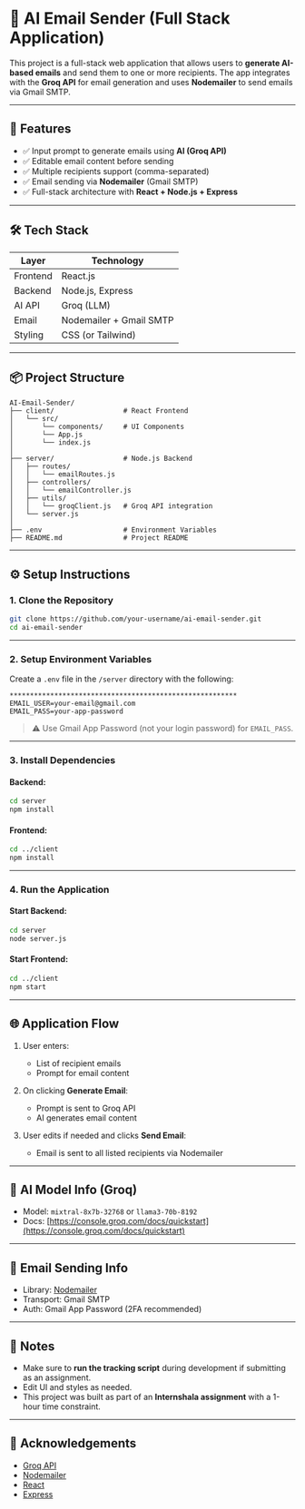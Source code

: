 # 📧 AI Email Sender (Full Stack Application)

This project is a full-stack web application that allows users to **generate AI-based emails** and send them to one or more recipients. The app integrates with the **Groq API** for email generation and uses **Nodemailer** to send emails via Gmail SMTP.

---

## 🚀 Features

- ✅ Input prompt to generate emails using **AI (Groq API)**
- ✅ Editable email content before sending
- ✅ Multiple recipients support (comma-separated)
- ✅ Email sending via **Nodemailer** (Gmail SMTP)
- ✅ Full-stack architecture with **React + Node.js + Express**

---

## 🛠️ Tech Stack

| Layer     | Technology             |
|-----------|------------------------|
| Frontend  | React.js               |
| Backend   | Node.js, Express       |
| AI API    | Groq (LLM)             |
| Email     | Nodemailer + Gmail SMTP|
| Styling   | CSS (or Tailwind)      |

---

## 📦 Project Structure

```
AI-Email-Sender/
├── client/                 # React Frontend
│   └── src/
│       └── components/     # UI Components
│       └── App.js
│       └── index.js
│
├── server/                 # Node.js Backend
│   ├── routes/
│   │   └── emailRoutes.js
│   ├── controllers/
│   │   └── emailController.js
│   ├── utils/
│   │   └── groqClient.js   # Groq API integration
│   └── server.js
│
├── .env                    # Environment Variables
├── README.md               # Project README
```

---

## ⚙️ Setup Instructions

### 1. Clone the Repository
```bash
git clone https://github.com/your-username/ai-email-sender.git
cd ai-email-sender
```

---

### 2. Setup Environment Variables

Create a `.env` file in the `/server` directory with the following:

```env
********************************************************
EMAIL_USER=your-email@gmail.com
EMAIL_PASS=your-app-password
```

> ⚠️ Use Gmail App Password (not your login password) for `EMAIL_PASS`.

---

### 3. Install Dependencies

#### Backend:
```bash
cd server
npm install
```

#### Frontend:
```bash
cd ../client
npm install
```

---

### 4. Run the Application

#### Start Backend:
```bash
cd server
node server.js
```

#### Start Frontend:
```bash
cd ../client
npm start
```

---

## 🌐 Application Flow

1. User enters:
   - List of recipient emails
   - Prompt for email content

2. On clicking **Generate Email**:
   - Prompt is sent to Groq API
   - AI generates email content

3. User edits if needed and clicks **Send Email**:
   - Email is sent to all listed recipients via Nodemailer

---

## 🧠 AI Model Info (Groq)

- Model: `mixtral-8x7b-32768` or `llama3-70b-8192`
- Docs: [https://console.groq.com/docs/quickstart](https://console.groq.com/docs/quickstart)

---

## 📧 Email Sending Info

- Library: [Nodemailer](https://nodemailer.com/about/)
- Transport: Gmail SMTP
- Auth: Gmail App Password (2FA recommended)

---

## 📌 Notes

- Make sure to **run the tracking script** during development if submitting as an assignment.
- Edit UI and styles as needed.
- This project was built as part of an **Internshala assignment** with a 1-hour time constraint.

---

## 🙌 Acknowledgements

- [Groq API](https://console.groq.com/)
- [Nodemailer](https://nodemailer.com/)
- [React](https://reactjs.org/)
- [Express](https://expressjs.com/)
